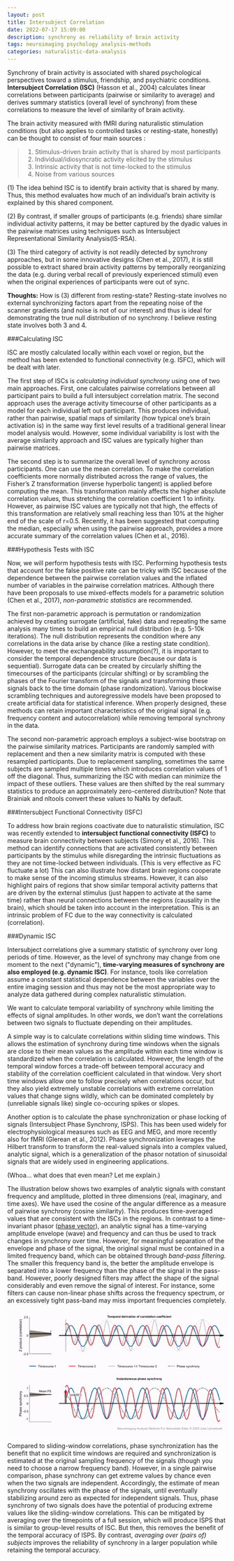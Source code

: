 ```yaml
---
layout: post
title: Intersubject Correlation
date: 2022-07-17 15:09:00
description: synchrony as reliability of brain activity
tags: neuroimaging psychology analysis-methods
categories: naturalistic-data-analysis
---
```


Synchrony of brain activity is associated with shared psychological perspectives toward a stimulus, friendship, and psychiatric conditions. **Intersubject Correlation (ISC)** (Hasson et al., 2004) calculates linear correlations between participants (pairwise or similarity to average) and derives summary statistics (overall level of synchrony) from these correlations to measure the level of similarity of brain activity. 

The brain activity measured with fMRI during naturalistic stimulation conditions (but also applies to controlled tasks or resting-state, honestly) can be thought to consist of four main sources : 
><ol>
>    <li> Stimulus-driven brain activity that is shared by most participants</li>
>    <li> Individual/idiosyncratic activity elicited by the stimulus</li>
>    <li> Intrinsic activity that is not time-locked to the stimulus</li>
>    <li> Noise from various sources</li>
></ol>

(1) The idea behind ISC is to identify brain activity that is shared by many. Thus, this method evaluates how much of an individual’s brain activity is explained by this shared component.

(2) By contrast, if smaller groups of participants (e.g. friends) share similar individual activity patterns, it may be better captured by the dyadic values in the pairwise matrices using techniques such as Intersubject Representational Similarity Analysis(IS-RSA). 

(3) The third category of activity is not readily detected by synchrony approaches, but in some innovative designs (Chen et al., 2017), it is still possible to extract shared brain activity patterns by temporally reorganizing the data (e.g. during verbal recall of previously experienced stimuli) even when the original experiences of participants were out of sync.    

**Thoughts:** How is (3) different from resting-state? Resting-state involves no external synchronizing factors apart from the repeating noise of the scanner gradients (and noise is not of our interest) and thus is ideal for demonstrating the true null distribution of no synchrony. I believe resting state involves both 3 and 4.

###Calculating ISC

ISC are mostly calculated locally within each voxel or region, but the method has been extended to functional connectivity (e.g. ISFC), which will be dealt with later. 

The first step of ISCs is *calculating individual synchrony* using one of two main approaches. First, one calculates pairwise correlations between all participant pairs to build a full intersubject correlation matrix. The second approach uses the average activity timecourse of other participants as a model for each individual left out participant. This produces individual, rather than pairwise, spatial maps of similarity (how typical one’s brain activation is) in the same way first level results of a traditional general linear model analysis would. However, some individual variability is lost with the average similarity approach and ISC values are typically higher than pairwise matrices.

The second step is to summarize the overall level of synchrony across participants. One can use the mean correlation. To make the correlation coefficients more normally distributed across the range of values, the Fisher’s Z transformation (inverse hyperbolic tangent) is applied before computing the mean. This transformation mainly affects the higher absolute correlation values, thus stretching the correlation coefficient 1 to infinity. However, as pairwise ISC values are typically not that high, the effects of this transformation are relatively small reaching less than 10% at the higher end of the scale of r=0.5. Recently, it has been suggested that computing the median, especially when using the pairwise approach, provides a more accurate summary of the correlation values (Chen et al., 2016).

###Hypothesis Tests with ISC

Now, we will perform hypothesis tests with ISC. Performing hypothesis tests that account for the false positive rate can be tricky with ISC because of the dependence between the pairwise correlation values and the inflated number of variables in the pairwise correlation matrices. Although there have been proposals to use mixed-effects models for a parametric solution (Chen et al., 2017), *non-parametric statistics* are recommended. 

The first non-parametric approach is permutation or randomization achieved by creating surrogate (artificial, fake) data and repeating the same analysis many times to build an empirical null distribution (e.g. 5-10k iterations). The null distribution represents the condition where any correlations in the data arise by chance (like a resting state condition). However, to meet the exchangeability assumption(?), it is important to consider the temporal dependence structure (because our data is sequential). Surrogate data can be created by circularly shifting the timecourses of the participants (circular shifting) or by scrambling the phases of the Fourier transform of the signals and transforming these signals back to the time domain (phase randomization). Various blockwise scrambling techniques and autoregressive models have been proposed to create artificial data for statistical inference. When properly designed, these methods can retain important characteristics of the original signal (e.g. frequency content and autocorrelation) while removing temporal synchrony in the data. 

The second non-parametric approach employs a subject-wise bootstrap on the pairwise similarity matrices. Participants are randomly sampled with replacement and then a new similarity matrix is computed with these resampled participants. Due to replacement sampling, sometimes the same subjects are sampled multiple times which introduces correlation values of 1 off the diagonal. Thus, summarizing the ISC with median can minimize the impact of these outliers. These values are then shifted by the real summary statistics to produce an approximately zero-centered distribution? Note that Brainiak and nltools convert these values to NaNs by default. 

###Intersubject Functional Connectivity (ISFC)

To address how brain regions coactivate due to naturalistic stimulation, ISC was recently extended to **intersubject functional connectivity (ISFC)** to measure brain connectivity between subjects (Simony et al., 2016). This method can identify connections that are activated consistently between participants by the stimulus while disregarding the intrinsic fluctuations as they are not time-locked between individuals. (This is very effective as FC fluctuate a lot) This can also illustrate how distant brain regions cooperate to make sense of the incoming stimulus streams. However, it can also highlight pairs of regions that show similar temporal activity patterns that are driven by the external stimulus (just happen to activate at the same time) rather than neural connections between the regions (causality in the brain), which should be taken into account in the interpretation. This is an intrinsic problem of FC due to the way connectivity is calculated (correlation).

###Dynamic ISC

Intersubject correlations give a summary statistic of synchrony over long periods of time. However, as the level of synchrony may change from one moment to the next ("dynamic"), **time-varying measures of synchrony are also employed (e.g. dynamic ISC)**. For instance, tools like correlation assume a constant statistical dependence between the variables over the entire imaging session and thus may not be the most appropriate way to analyze data gathered during complex naturalistic stimulation.

We want to calculate temporal variability of synchrony while limiting the effects of signal amplitudes. In other words, we don’t want the correlations between two signals to fluctuate depending on their amplitudes.

A simple way is to calculate correlations within sliding time windows. This allows the estimation of synchrony during time windows when the signals are close to their mean values as the amplitude within each time window is standardized when the correlation is calculated. However, the length of the temporal window forces a trade-off between temporal accuracy and stability of the correlation coefficient calculated in that window. Very short time windows allow one to follow precisely when correlations occur, but they also yield extremely unstable correlations with extreme correlation values that change signs wildly, which can be dominated completely by (unreliable signals like) single co-occuring spikes or slopes. 

Another option is to calculate the phase synchronization or phase locking of signals (Intersubject Phase Synchrony, ISPS). This has been used widely for electrophysiological measures such as EEG and MEG, and more recently also for fMRI (Glerean et al., 2012). Phase synchronization leverages the Hilbert transform to transform the real-valued signals into a complex valued, analytic signal, which is a generalization of the phasor notation of sinusoidal signals that are widely used in engineering applications. 

(Whoa… what does that even mean? Let me explain.)

The illustration below shows two examples of analytic signals with constant frequency and amplitude, plotted in three dimensions (real, imaginary, and time axes). We have used the cosine of the angular difference as a measure of pairwise synchrony (cosine similarity). This produces time-averaged values that are consistent with the ISCs in the regions. In contrast to a time-invariant phasor ([phase vector](https://en.wikipedia.org/wiki/Phasor)), an analytic signal has a time-varying amplitude envelope (wave) and frequency and can thus be used to track changes in synchrony over time. However, for meaningful separation of the envelope and phase of the signal, the original signal must be contained in a limited frequency band, which can be obtained through *band-pass filtering*. The smaller this frequency band is, the better the amplitude envelope is separated into a lower frequency than the phase of the signal in the pass-band. However, poorly designed filters may affect the shape of the signal considerably and even remove the signal of interest. For instance, some filters can cause non-linear phase shifts across the frequency spectrum, or an excessively tight pass-band may miss important frequencies completely.

![phase_synchrony](../assets/img/isc/PhaseSynchronyAndCorrelation.gif)

Compared to sliding-window correlations, phase synchronization has the benefit that no explicit time windows are required and synchronization is estimated at the original sampling frequency of the signals (though you need to choose a narrow frequency band). However, in a single pairwise comparison, phase synchrony can get extreme values by chance even when the two signals are independent. Accordingly, the estimate of mean synchrony oscillates with the phase of the signals, until eventually stabilizing around zero as expected for independent signals. Thus, phase synchrony of two signals does have the potential of producing extreme values like the sliding-window correlations. This can be mitigated by averaging over the timepoints of a full session, which will produce ISPS that is similar to group-level results of ISC. But then, this removes the benefit of the temporal accuracy of ISPS. By contrast, *averaging over (pairs of) subjects* improves the reliability of synchrony in a larger population while retaining the temporal accuracy.
